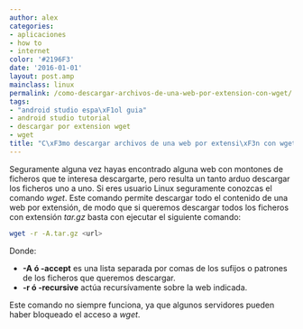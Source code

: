 ```yaml
---
author: alex
categories:
- aplicaciones
- how to
- internet
color: '#2196F3'
date: '2016-01-01'
layout: post.amp
mainclass: linux
permalink: /como-descargar-archivos-de-una-web-por-extension-con-wget/
tags:
- "android studio espa\xF1ol guia"
- android studio tutorial
- descargar por extension wget
- wget
title: "C\xF3mo descargar archivos de una web por extensi\xF3n con wget"
---
```


Seguramente alguna vez hayas encontrado alguna web con montones de ficheros que te interesa descargarte, pero resulta un tanto arduo descargar los ficheros uno a uno. Si eres usuario Linux seguramente conozcas el comando *wget*. Este comando permite descargar todo el contenido de una web por extensión, de modo que si queremos descargar todos los ficheros con extensión *tar.gz* basta con ejecutar el siguiente comando:

<!--more--><!--ad-->

```bash
wget -r -A.tar.gz <url>

```

Donde:

  * **-A ó -accept** es una lista separada por comas de los sufijos o patrones de los ficheros que queremos descargar.
  * **-r ó -recursive** actúa recursívamente sobre la web indicada.

Este comando no siempre funciona, ya que algunos servidores pueden haber bloqueado el acceso a *wget*.




</url>
